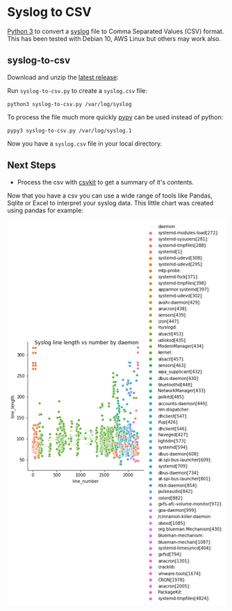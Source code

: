 # Syslog to CSV
[Python 3](https://python.org) to convert a [syslog](https://tools.ietf.org/html/rfc5424) file to Comma Separated Values (CSV) format. This has been tested with Debian 10, AWS Linux but others may work also.

## syslog-to-csv
Download and unzip the [latest release](https://github.com/gm3dmo/syslog-to-csv/releases/latest):

Run `syslog-to-csv.py` to create a `syslog.csv` file:

```
python3 syslog-to-csv.py /var/log/syslog
```

To process the file much more quickly [pypy](https://www.pypy.org/) can be used instead of python:

```
pypy3 syslog-to-csv.py /var/log/syslog.1
```

Now you have a `syslog.csv` file in your local directory.

## Next Steps

- Process the csv with [csvkit](https://csvkit.readthedocs.io/en/latest/) to get a summary of it's contents.

Now that you have a csv you can use a wide range of tools like Pandas, Sqlite or Excel to interpret your syslog data. This little chart was created using pandas for example:

![Syslog Visualized](images/syslog-visualized.png)
